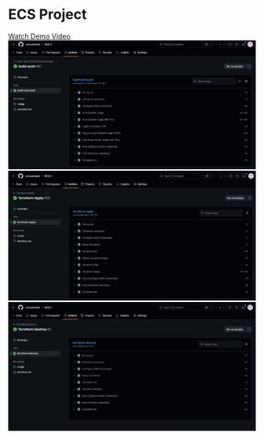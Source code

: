 # ECS Project
[Watch Demo Video](images-recordings/umami-recording.mov)
![Build & Push](images-recordings/build-push.png)
![Terraform Apply](images-recordings/apply.png)
![Terraform Destroy](images-recordings/destroy.png)